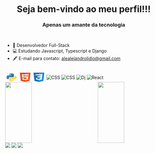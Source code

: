 <h1 align="center"> Seja bem-vindo ao meu perfil!!!</h1>
<h3 align="center">Apenas um amante da tecnologia</h3>
<br> 

- 🤖 Desenvolvedor Full-Stack
- 💻 Estudando Javascript, Typescript e Django
- 🖋️ E-mail para contato: alealejandrolidio@gmail.com
  

<div style="display: inline_block"><br>
  <img align="center" alt="Python" height="30" width="40" src="https://raw.githubusercontent.com/devicons/devicon/master/icons/python/python-original.svg">
  <img align="center" alt="HTML" height="30" width="40" src="https://raw.githubusercontent.com/devicons/devicon/master/icons/html5/html5-original.svg">
  <img align="center" alt="CSS" height="30" width="40" src="https://raw.githubusercontent.com/devicons/devicon/master/icons/css3/css3-original.svg">
  <img align="center" alt="CSS" height="30" width="40" src="https://cdn.jsdelivr.net/gh/devicons/devicon@latest/icons/vscode/vscode-original.svg" >
  <img align="center" alt="CSS" height="30" width="40" src="https://cdn.jsdelivr.net/gh/devicons/devicon@latest/icons/typescript/typescript-original.svg">
  <img align="center" alt="Dj" height="30" width="40" src="https://devicon-website.vercel.app/api/django/plain.svg">
  <img align="center" alt="React" height="30" width="40" src="https://devicon-website.vercel.app/api/react/original.svg">

          
</div>
 <div style="display: flex; justify-content: space-between; align-items: center;">
    <img width="41%" height="195px" src="https://github-readme-stats.vercel.app/api?username=Alejandroo19&show_icons=true&hide_border=true&theme=dark" />
    <img width="41%" height="195px" src="https://github-readme-stats.vercel.app/api/top-langs/?username=Alejandroo19&layout=compact&hide=GDscript,c%2B%2B,C,HTML,CSS&hide_border=true&theme=dark" />
</div>
<div> 
   <a href = "mailto:alealejandrolidio@gmail.com"><img src="https://img.shields.io/badge/-Gmail-%23333?style=for-the-badge&logo=gmail&logoColor=white" target="_blank"></a>
  <a href="https://www.linkedin.com/in/alejandro-souza-030204e8/" target="_blank"><img src="https://img.shields.io/badge/-LinkedIn-%230077B5?style=for-the-badge&logo=linkedin&logoColor=white" target="_blank"></a>  
  <a href= "" target="_blank"><img src="https://img.shields.io/badge/Microsoft_Outlook-0078D4?style=for-the-badge&logo=microsoft-outlook&logoColor=white"></a>
</div>
